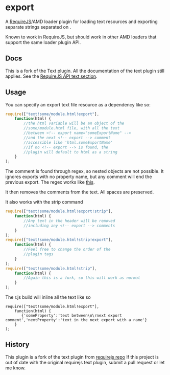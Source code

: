 # export

A [RequireJS](http://requirejs.org)/AMD loader plugin for loading text
resources and exporting separate strings separated on <!-- export name="someProperty" -->.

Known to work in RequireJS, but should work in other AMD loaders that support
the same loader plugin API.

## Docs

This is a fork of the Text plugin. All the documentation of the text plugin still applies.
See the [RequireJS API text section](http://requirejs.org/docs/api.html#text).

## Usage



You can specify an export text file resource as a dependency like so:

```javascript
require(["text!some/module.html!export"],
    function(html) {
        //the html variable will be an object of the
        //some/module.html file, with all the text
        //between <!-- export name="someExportName" -->
        //and the next <!-- export --> comment
        //accessible like 'html.someExportName'
        //If no <!-- export --> is found, the
        //plugin will default to html as a string
    }
);
```
The <!-- export --> comment is found through regex, so nested objects are not possible. It ignores exports with no property name, but any <!-- export --> comment will end the previous export.
The regex works like [this](http://regexpal.com/?flags=g&regex=(%3C!--%5Cs*%3Fexport%5Cs%2B%3Fname%5B%5C%3A%5C%3D%5D(%5B%5C%27%5C%22%5D)%5Ba-zA-Z%5D%2B%3F%5Cw*%3F%5C2%5Cs*%3F--%3E)%5B%5Cs%5CS%5D%2B%3F((%3F%3D%3C!--%5Cs*%3Fexport(%5Cs%2B%3Fname%5B%5C%3A%5C%3D%5D(%5B%5C%27%5C%22%5D)%5Ba-zA-Z%5D%2B%3F%5Cw*%3F%5C5)%3F%5Cs*%3F--%3E)%7C(%3F%3A(%3F!%5B%5CS%5Cs%5D)))&input=%3Cbody%3E%0A%20%20%20%20%3C!--%20export%20name%3A%22PatientNameTh%22%20--%3E%0A%20%20%20%20%3Cth%20data-fieldname%3D%22PatientPerson%22%3E%0A%20%20%20%20%20%20%20%20Name%20%3Cspan%20data-bind%3D%22attr%3A%20%7B%20class%3A%20sortField()%20%3D%3D%20%27PatientPerson%27%20%3F%20%27inline-block%27%20%3A%20%27hide%27%20%7D%22%3E%3C%2Fspan%3E%0A%20%20%20%20%3C%2Fth%3E%0A%0Aother%20stuff%0A%0A%20%20%20%20%3C!--%20export--%3E%0A%20%20%20%20%3Ctd%3E%0A%20%20%20%20%20%20%20%20%3Cspan%20class%3D%22glyphicon%20glyphicon-expand%22%3E%3C%2Fspan%3E%0A%20%20%20%20%20%20%20%20%3Ca%20data-bind%3D%22click%3A%20function%20()%20%7B%20%24root.loadReportSummary(PatientPerson.ID())%20%7D%22%3E%0A%20%20%20%20%20%20%20%20%20%20%20%20%3Cspan%20data-bind%3D%22text%3A%20%24data.PatientPerson%20%26%26%20%24data.PatientPerson.FullName%22%3E%3C%2Fspan%3E%0A%20%20%20%20%20%20%20%20%3C%2Fa%3E%0A%20%20%20%20%3C%2Ftd%3E%0A%3C!--%20export%20--%3E%0A%20%20%20%20%3C!--%20export%20name%3A%22StudyTypeTh%22%20--%3E%0A%20%20%20%20%3Cth%20data-fieldname%3D%22StudyType%22%3EStudy%20Type%20%3Cspan%20data-bind%3D%22attr%3A%20%7B%20class%3A%20sortField()%20%3D%3D%20%27StudyType%27%20%3F%20%27inline-block%27%20%3A%20%27hide%27%20%7D%22%3E%3C%2Fspan%3E%3C%2Fth%3E%0A%20%20%20%20%3C!--export%20%20%20%20%20name%3D%22StudyTypeTd%22--%3E%0A%20%20%20%20%3Ctd%20data-bind%3D%22text%3A%20%24data.StudyType%22%3E%3C%2Ftd%3E%0A%20%20%20%20%3C!--%20export%20--%3E%0A%20%20%20%20%3C!--%20export%20--%3E%0A%20%20%20%20%3C!--%20export%20name%3A%22ServiceDateTh%22%20--%3E%0A%20%20%20%20%3Cth%20data-fieldname%3D%22ServiceDate%22%3EService%20Date%3Cspan%20data-bind%3D%22attr%3A%20%7B%20class%3A%20sortField()%20%3D%3D%20%27ServiceDate%27%20%3F%20%27inline-block%27%20%3A%20%27hide%27%20%7D%22%3E%3C%2Fspan%3E%3C%2Fth%3E%0A%20%20%20%20%3C!--%20export%20name%3A%22ServiceDateTd%22--%3E%0A%20%20%20%20%3Ctd%20data-bind%3D%22text%3A%20%24data.ServiceDate%22%3E%3C%2Ftd%3E%0A%20%20%20%20%3C!--%20export%20name%3A%22ExportSummaryTh%22%20--%3E%0A%20%20%20%20%3Cth%3EExport%20Summary%3C%2Fth%3E%0A%20%20%20%20%3C!--%20export%20name%3A%22ExportSummaryTd%22--%3E%0A%20%20%20%20%3Ctd%3E%3Ca%20data-bind%3D%22click%3A%20function%20(data)%20%7B%20%24root.exportReportSummary(data%2C%20PatientPerson.ID%2C%20SummaryID%2C%20!StudyExported())%20%7D%22%3EView%3C%2Fa%3E%3C%2Ftd%3E%0A%20%20%20%20%3C!--%20export%20name%3A%22PrintAllReportsTh%22%20--%3E%0A%20%20%20%20%3Cth%3EPrint%20All%20Reports%3C%2Fth%3E%0A%20%20%20%20%3C!--%20export%20name%3A%22PrintAllReportsTd%22--%3E%0A%20%20%20%20%3Ctd%3E%3Ca%20data-bind%3D%22click%3A%20function%20(data)%20%7B%20%24root.printAllReports(%27%2FPrintReports%2FReports%3FsummaryID%3D%27%20%2B%20SummaryID)%20%7D%22%3EPrint%3C%2Fa%3E%3C%2Ftd%3E%0A%20%20%20%20%3C!--%20export%20name%3A%22AssignStudyTh%22%20--%3E%0A%20%20%20%20%3Cth%20data-fieldname%3D%22HasAssigned%22%3EAssign%3Cspan%20data-bind%3D%22attr%3A%20%7B%20class%3A%20sortField()%20%3D%3D%20%27HasAssigned%27%20%3F%20%27inline-block%27%20%3A%20%27hide%27%20%7D%22%3E%3C%2Fspan%3E%3C%2Fth%3E%0A%20%20%20%20%3C!--%20export%20name%3A%22AssignStudyTd%22--%3E%0A%20%20%20%20%3Ctd%3E%3Ca%20data-bind%3D%22visible%3A%20!%24data.StudyConfirmed%2C%20click%3A%20function%20()%20%7B%20%24root.assignStudy(%24data.SummaryID)%20%7D%22%3EAssign%3C%2Fa%3E%3C%2Ftd%3E%0A%20%20%20%20%3C!--%20export%20name%3A%22FellowNameTh%22%20--%3E%0A%20%20%20%20%3Cth%20data-fieldname%3D%22FellowPerson%22%3EFellow%20Name%3Cspan%20data-bind%3D%22attr%3A%20%7B%20class%3A%20sortField()%20%3D%3D%20%27FellowPerson%27%20%3F%20%27inline-block%27%20%3A%20%27hide%27%20%7D%22%3E%3C%2Fspan%3E%3C%2Fth%3E%0A%20%20%20%20%3C!--%20export%20name%3A%22FellowNameTd%22--%3E%0A%20%20%20%20%3Ctd%20data-bind%3D%22text%3A%20%24data.FellowPerson%20%26%26%20%24data.FellowPerson.FullName%22%3E%3C%2Ftd%3E%0A%20%20%20%20%3C!--%20export%20name%3A%22AttendingNameTh%22%20--%3E%0A%20%20%20%20%3Cth%20data-fieldname%3D%22AttendingPerson%22%3EAttending%20Name%3Cspan%20data-bind%3D%22attr%3A%20%7B%20class%3A%20sortField()%20%3D%3D%20%27AttendingPerson%27%20%3F%20%27inline-block%27%20%3A%20%27hide%27%20%7D%22%3E%3C%2Fspan%3E%3C%2Fth%3E%0A%20%20%20%20%3C!--%20export%20name%3A%22AttendingNameTd%22--%3E%0A%20%20%20%20%3Ctd%20data-bind%3D%22text%3A%20%24data.AttendingPerson%20%26%26%20%24data.AttendingPerson.FullName%22%3E%3C%2Ftd%3E%0A%20%20%20%20%3C!--%20export%20name%3A%22StudyConfirmedTh%22%20--%3E%0A%20%20%20%20%3Cth%20data-fieldname%3D%22StudyConfirmed%22%3EStudy%20Confirmed%3Cspan%20data-bind%3D%22attr%3A%20%7B%20class%3A%20sortField()%20%3D%3D%20%27StudyConfirmed%27%20%3F%20%27inline-block%27%20%3A%20%27hide%27%20%7D%22%3E%3C%2Fspan%3E%3C%2Fth%3E%0A%20%20%20%20%3C!--%20export%20name%3A%22StudyConfirmedTd%22--%3E%0A%20%20%20%20%3Ctd%20class%3D%22text-center%22%3E%3Cspan%20class%3D%22glyphicon%20glyphicon-ok%22%20data-bind%3D%22visible%3A%20%24data.StudyConfirmed%22%20%2F%3E%3C%2Ftd%3E%0A%20%20%20%20%3C!--%20export%20name%3A%22StudyExportedTh%22%20--%3E%0A%20%20%20%20%3Cth%20data-fieldname%3D%22StudyExported%22%3EStudy%20Exported%3Cspan%20data-bind%3D%22attr%3A%20%7B%20class%3A%20sortField()%20%3D%3D%20%27StudyExported%27%20%3F%20%27inline-block%27%20%3A%20%27hide%27%20%7D%22%3E%3C%2Fspan%3E%3C%2Fth%3E%0A%20%20%20%20%3C!--%20export%20name%3A%22StudyExportedTd%22--%3E%0A%20%20%20%20%3Ctd%20class%3D%22text-center%22%3E%3Cspan%20class%3D%22glyphicon%20glyphicon-ok%22%20data-bind%3D%22visible%3A%20%24data.StudyExported()%22%20%2F%3E%3C%2Ftd%3E%0A%20%20%20%20%3C!--%20export%20name%3A%22eMailViewTh%22%20--%3E%0A%20%20%20%20%3Cth%20data-fieldname%3D%22EmailLogID%22%3EReferral%3Cspan%20data-bind%3D%22attr%3A%20%7B%20class%3A%20sortField()%20%3D%3D%20%27EmailLogID%27%20%3F%20%27inline-block%27%20%3A%20%27hide%27%20%7D%22%3E%3C%2Fspan%3E%3C%2Fth%3E%0A%20%20%20%20%3C!--%20export%20name%3A%22eMailViewTd%22--%3E%0A%20%20%20%20%3Ctd%3E%3Ca%20data-bind%3D%22visible%3A%20%24data.EmailLogID%20!%3D%200%22%20class%3D%22show-remote-modal%22%20data-target%3D%22%23myModal%22%20data-title%3D%22Referral%22%20data-fullscreen%3D%22true%22%3EPrint%3C%2Fa%3E%3C%2Ftd%3E%0A%20%20%20%20%3C!--%20export%20name%3A%22Flag0Th%22%20--%3E%0A%20%20%20%20%3Cth%20data-fieldname%3D%22Flag0%22%3EStudy%20Billed%3Cspan%20data-bind%3D%22attr%3A%20%7B%20class%3A%20sortField()%20%3D%3D%20%27Flag0%27%20%3F%20%27inline-block%27%20%3A%20%27hide%27%20%7D%22%3E%3C%2Fspan%3E%3C%2Fth%3E%0A%20%20%20%20%3C!--%20export%20name%3A%22Flag0Td%22--%3E%0A%20%20%20%20%3Ctd%3E%3Ca%20href%3D%22%23%22%20data-bind%3D%22text%3A%20%24data.Flag0()%20%3F%20%27Yes%27%20%3A%20%27No%27%2C%20css%3A%20%7B%20stable%3A%20%24data.Flag0()%2C%20critical%3A%20!%24data.Flag0()%20%7D%2C%20click%3A%20setUnsetStudyBilled%22%20data-loader-message%3D%22updating...%22%3E%3C%2Fa%3E%3C%2Ftd%3E%0A%3C!--%20export%20--%3E%0A%20%20%20%20%3C!--%20export%20name%3A%22Flag0Td%22--%3E%0A%20%20%20%20%3Ctd%3E%3Ca%20href%3D%22%23%22%20data-bind%3D%22text%3A%20%24data.Flag0()%20%3F%20%27Yes%27%20%3A%20%27No%27%2C%20css%3A%20%7B%20stable%3A%20%24data.Flag0()%2C%20critical%3A%20!%24data.Flag0()%20%7D%2C%20click%3A%20setUnsetStudyBilled%22%20data-loader-message%3D%22updating...%22%3E%3C%2Fa%3E%3C%2Ftd%3E%0A%3C%2Fbody%3E).

It then removes the <!-- export --> comments from the text. All spaces are preserved.

It also works with the strip command

```javascript
require(["text!some/module.html!export!strip"],
    function(html) {
        //Any text in the header will be removed
        //including any <!-- export --> comments
    }
);
require(["text!some/module.html!strip!export"],
    function(html) {
        //Feel free to change the order of the
        //plugin tags
    }
);
require(["text!some/module.html!strip"],
    function(html) {
        //Again this is a fork, so this will work as normal
    }
);
```
The r.js build will inline all the text like so

```
require(["text!some/module.html!export"],
    function(html) {
       {'someProperty':'text between\n\rnext export comment','nextProperty':'text in the next export with a name'}
    }
);
```

## History
This plugin is a fork of the text plugin from [requirejs repo](https://github.com/requirejs/text)
If this project is out of date with the original requirejs text plugin, submit a pull request or let me know.
